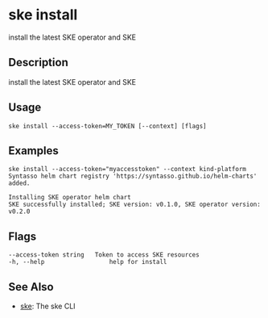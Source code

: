# ske install
install the latest SKE operator and SKE

## Description
install the latest SKE operator and SKE

## Usage
```
ske install --access-token=MY_TOKEN [--context] [flags]
```

## Examples
```
ske install --access-token="myaccesstoken" --context kind-platform
Syntasso helm chart registry 'https://syntasso.github.io/helm-charts' added.

Installing SKE operator helm chart
SKE successfully installed; SKE version: v0.1.0, SKE operator version: v0.2.0
```

## Flags
```
--access-token string   Token to access SKE resources
-h, --help                  help for install
```


## See Also

* [ske](/ske/reference/ske-cli/reference/ske): The ske CLI

